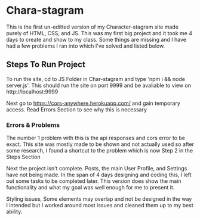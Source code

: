 # Chara-stagram
This is the first un-editted version of my Character-stagram site made purely of HTML, CSS, and JS. This was my first big project and it took me 4 days to create and show to my class. Some things are missing and I have had a few problems I ran into which I've solved and listed below.

## Steps To Run Project
To run the site, cd to JS Folder in Char-stagram and type 'npm i && node server.js'. This should run the site on port 9999 and be avaliable to view on http://localhost:9999

Next go to https://cors-anywhere.herokuapp.com/ and gain temporary access. Read Errors Section to see why this is necessary

### Errors & Problems
The number 1 problem with this is the api responses and cors error to be exact. This site was mostly made to be shown and not actually used so after some research, I found a shortcut to the problem which is now Step 2 in the Steps Section

Next the project isn't complete. Posts, the main User Profile, and Settings have not being made. In the span of 4 days designing and coding this, I left out some tasks to be completed later. This version does show the main functionality and what my goal was well enough for me to present it.

Styling issues, Some elements may overlap and not be designed in the way I intended but I worked around most issues and cleaned them up to my best ability.